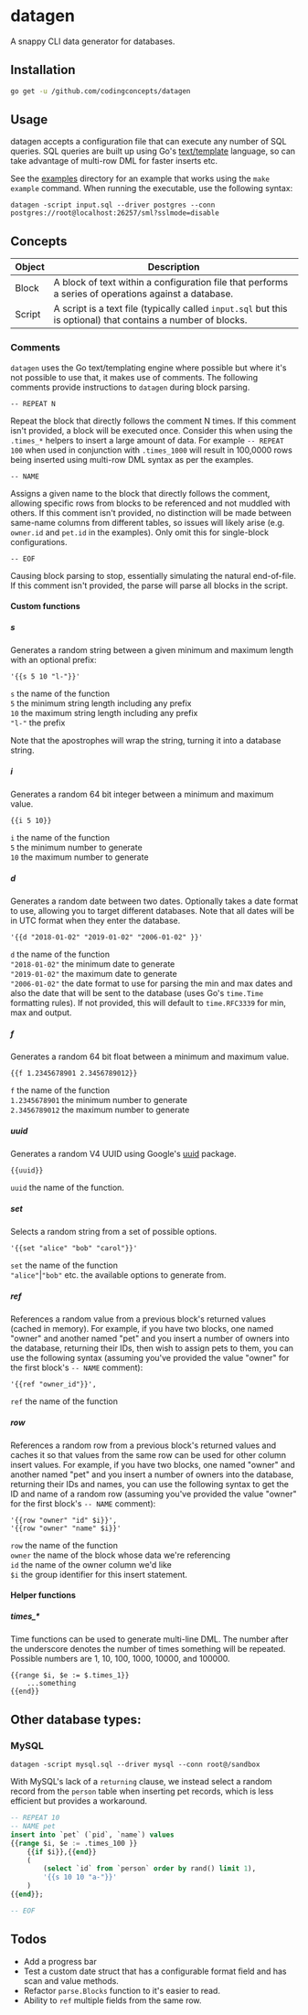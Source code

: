 # datagen
A snappy CLI data generator for databases.

## Installation

``` bash
go get -u /github.com/codingconcepts/datagen
```

## Usage

datagen accepts a configuration file that can execute any number of SQL queries.  SQL queries are built up using Go's [text/template](https://golang.org/pkg/text/template/) language, so can take advantage of multi-row DML for faster inserts etc.

See the [examples](https://github.com/codingconcepts/datagen/tree/master/examples) directory for an example that works using the `make example` command.  When running the executable, use the following syntax:

```
datagen -script input.sql --driver postgres --conn postgres://root@localhost:26257/sml?sslmode=disable
```

## Concepts

| Object  | Description |
| ------------- | ------------- |
| Block | A block of text within a configuration file that performs a series of operations against a database. |
| Script  | A script is a text file (typically called `input.sql` but this is optional) that contains a number of blocks. |

### Comments

`datagen` uses the Go text/templating engine where possible but where it's not possible to use that, it makes use of comments.  The following comments provide instructions to `datagen` during block parsing. 

`-- REPEAT N`

Repeat the block that directly follows the comment N times.  If this comment isn't provided, a block will be executed once.  Consider this when using the `.times_*` helpers to insert a large amount of data.  For example `-- REPEAT 100` when used in conjunction with `.times_1000` will result in 100,0000 rows being inserted using multi-row DML syntax as per the examples.

`-- NAME`

Assigns a given name to the block that directly follows the comment, allowing specific rows from blocks to be referenced and not muddled with others.  If this comment isn't provided, no distinction will be made between same-name columns from different tables, so issues will likely arise (e.g. `owner.id` and `pet.id` in the examples).  Only omit this for single-block configurations.

`-- EOF`

Causing block parsing to stop, essentially simulating the natural end-of-file.  If this comment isn't provided, the parse will parse all blocks in the script.

#### Custom functions

##### s

Generates a random string between a given minimum and maximum length with an optional prefix:

```
'{{s 5 10 "l-"}}'
```

`s` the name of the function<br/>
`5` the minimum string length including any prefix<br/>
`10` the maximum string length including any prefix<br/>
`"l-"` the prefix<br/>

Note that the apostrophes will wrap the string, turning it into a database string.

##### i

Generates a random 64 bit integer between a minimum and maximum value.

```
{{i 5 10}}
```

`i` the name of the function<br/>
`5` the minimum number to generate<br/>
`10` the maximum number to generate<br/>

##### d

Generates a random date between two dates.  Optionally takes a date format to use, allowing you to target different databases.  Note that all dates will be in UTC format when they enter the database.

```
'{{d "2018-01-02" "2019-01-02" "2006-01-02" }}'
```

`d` the name of the function<br/>
`"2018-01-02"` the minimum date to generate<br/>
`"2019-01-02"` the maximum date to generate<br/>
`"2006-01-02"` the date format to use for parsing the min and max dates and also the date that will be sent to the database (uses Go's `time.Time` formatting rules).  If not provided, this will default to `time.RFC3339` for min, max and output.<br/>

##### f

Generates a random 64 bit float between a minimum and maximum value. 

```
{{f 1.2345678901 2.3456789012}}
```

`f` the name of the function<br/>
`1.2345678901` the minimum number to generate<br/>
`2.3456789012` the maximum number to generate<br/>

##### uuid

Generates a random V4 UUID using Google's [uuid](github.com/google/uuid) package.

```
{{uuid}}
```

`uuid` the name of the function.

##### set

Selects a random string from a set of possible options.

```
'{{set "alice" "bob" "carol"}}'
```

`set` the name of the function<br/>
`"alice"`|`"bob"` etc. the available options to generate from.<br/>

##### ref

References a random value from a previous block's returned values (cached in memory).  For example, if you have two blocks, one named "owner" and another named "pet" and you insert a number of owners into the database, returning their IDs, then wish to assign pets to them, you can use the following syntax (assuming you've provided the value "owner" for the first block's `-- NAME` comment):

```
'{{ref "owner_id"}}',
```

`ref` the name of the function<br/>

##### row

References a random row from a previous block's returned values and caches it so that values from the same row can be used for other column insert values.  For example, if you have two blocks, one named "owner" and another named "pet" and you insert a number of owners into the database, returning their IDs and names, you can use the following syntax to get the ID and name of a random row (assuming you've provided the value "owner" for the first block's `-- NAME` comment):

```
'{{row "owner" "id" $i}}',
'{{row "owner" "name" $i}}'
```

`row` the name of the function<br/>
`owner` the name of the block whose data we're referencing<br/>
`id` the name of the owner column we'd like<br/>
`$i` the group identifier for this insert statement.<br/>

#### Helper functions

##### times_*

Time functions can be used to generate multi-line DML.  The number after the underscore denotes the number of times something will be repeated.  Possible numbers are 1, 10, 100, 1000, 10000, and 100000.

```
{{range $i, $e := $.times_1}}
	...something
{{end}}
```

## Other database types:

### MySQL

```
datagen -script mysql.sql --driver mysql --conn root@/sandbox
```

With MySQL's lack of a `returning` clause, we instead select a random record from the `person` table when inserting pet records, which is less efficient but provides a workaround.

``` sql
-- REPEAT 10
-- NAME pet
insert into `pet` (`pid`, `name`) values
{{range $i, $e := .times_100 }}
	{{if $i}},{{end}}
	(
		(select `id` from `person` order by rand() limit 1),
		'{{s 10 10 "a-"}}'
	)
{{end}};

-- EOF
```

## Todos

* Add a progress bar
* Test a custom date struct that has a configurable format field and has scan and value methods.
* Refactor `parse.Blocks` function to it's easier to read.
* Ability to `ref` multiple fields from the same row.